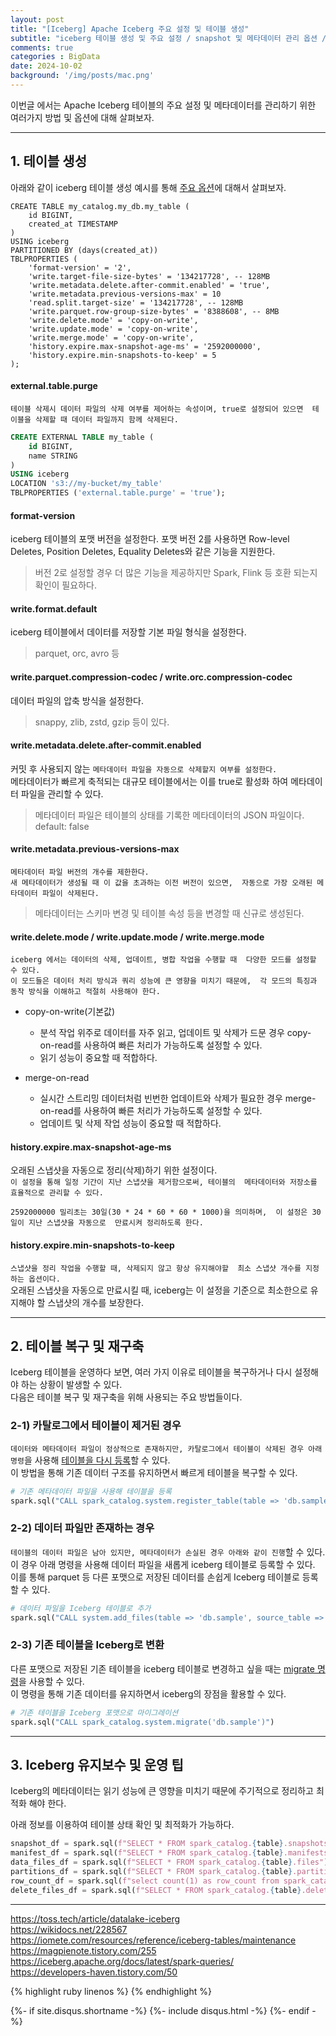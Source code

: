 ```yaml
---
layout: post
title: "[Iceberg] Apache Iceberg 주요 설정 및 테이블 생성"
subtitle: "iceberg 테이블 생성 및 주요 설정 / snapshot 및 메타데이터 관리 옵션 / 테이블 복구 및 유지보수" 
comments: true
categories : BigData
date: 2024-10-02
background: '/img/posts/mac.png'
---
```


이번글 에서는 Apache Iceberg 테이블의 주요 설정 및 
메타데이터를 관리하기 위한 여러가지 방법 및 옵션에 대해 살펴보자.    

- - - 

## 1. 테이블 생성

아래와 같이 iceberg 테이블 생성 예시를 통해 
[주요 옵션](https://iceberg.apache.org/docs/latest/configuration/#reserved-table-properties)에 대해서 살펴보자.  

```
CREATE TABLE my_catalog.my_db.my_table (
    id BIGINT,
    created_at TIMESTAMP
)
USING iceberg
PARTITIONED BY (days(created_at))
TBLPROPERTIES (
    'format-version' = '2',  
    'write.target-file-size-bytes' = '134217728', -- 128MB
    'write.metadata.delete.after-commit.enabled' = 'true',
    'write.metadata.previous-versions-max' = 10
    'read.split.target-size' = '134217728', -- 128MB
    'write.parquet.row-group-size-bytes' = '8388608', -- 8MB
    'write.delete.mode' = 'copy-on-write',
    'write.update.mode' = 'copy-on-write',
    'write.merge.mode' = 'copy-on-write',
    'history.expire.max-snapshot-age-ms' = '2592000000',
    'history.expire.min-snapshots-to-keep' = 5
);
```

#### external.table.purge   

`테이블 삭제시 데이터 파일의 삭제 여부를 제어하는 속성이며, true로 설정되어 있으면 
테이블을 삭제할 때 데이터 파일까지 함께 삭제된다.`      

```sql
CREATE EXTERNAL TABLE my_table (
    id BIGINT,
    name STRING
)
USING iceberg
LOCATION 's3://my-bucket/my_table'
TBLPROPERTIES ('external.table.purge' = 'true');
```



#### format-version

iceberg 테이블의 포맷 버전을 설정한다. 포맷 버전 2를 사용하면 
Row-level Deletes, Position Deletes, Equality Deletes와 
같은 기능을 지원한다.   

> 버전 2로 설정할 경우 더 많은 기능을 제공하지만 
Spark, Flink 등 호환 되는지 확인이 필요하다.  

#### write.format.default   

iceberg 테이블에서 데이터를 저장할 기본 파일 형식을 설정한다.    

> parquet, orc, avro 등

#### write.parquet.compression-codec / write.orc.compression-codec

데이터 파일의 압축 방식을 설정한다.   

> snappy, zlib, zstd, gzip 등이 있다.  

#### write.metadata.delete.after-commit.enabled 

커밋 후 사용되지 않는 `메타데이터 파일을 자동으로 삭제할지 여부를 설정한다.`      
메타데이터가 빠르게 축적되는 대규모 테이블에서는 이를 true로 활성화 하여 
메타데이터 파일을 관리할 수 있다.   

> 메타데이터 파일은 테이블의 상태를 기록한 메타데이터의 JSON 파일이다.   
> default: false   

#### write.metadata.previous-versions-max   

`메타데이터 파일 버전의 개수를 제한한다.`   
`새 메타데이터가 생성될 때 이 값을 초과하는 이전 버전이 있으면, 
    자동으로 가장 오래된 메타데이터 파일이 삭제된다.`     

> 메타데이터는 스키마 변경 및 테이블 속성 등을 변경할 때 신규로 생성된다.   

#### write.delete.mode / write.update.mode / write.merge.mode  

`iceberg 에서는 데이터의 삭제, 업데이트, 병합 작업을 수행할 때 
다양한 모드를 설정할 수 있다.`      
`이 모드들은 데이터 처리 방식과 쿼리 성능에 큰 영향을 미치기 때문에, 
    각 모드의 특징과 동작 방식을 이해하고 적절히 사용해야 한다.`      


- copy-on-write(기본값)   
    - 분석 작업 위주로 데이터를 자주 읽고, 업데이트 및 삭제가 드문 경우 copy-on-read를 사용하여 빠른 처리가 가능하도록 설정할 수 있다.   
    - 읽기 성능이 중요할 때 적합하다.   

- merge-on-read   
    - 실시간 스트리밍 데이터처럼 빈번한 업데이트와 삭제가 필요한 경우 merge-on-read를 사용하여 빠른 처리가 가능하도록 설정할 수 있다.   
    - 업데이트 및 삭제 작업 성능이 중요할 때 적합하다.   

#### history.expire.max-snapshot-age-ms    

오래된 스냅샷을 자동으로 정리(삭제)하기 위한 설정이다.   
`이 설정을 통해 일정 기간이 지난 스냅샷을 제거함으로써, 테이블의 
메타데이터와 저장소를 효율적으로 관리할 수 있다.`      

`2592000000 밀리초는 30일(30 * 24 * 60 * 60 * 1000)을 의미하며, 
           이 설정은 30일이 지난 스냅샷을 자동으로 
           만료시켜 정리하도록 한다.`      

#### history.expire.min-snapshots-to-keep   

`스냅샷을 정리 작업을 수행할 때, 삭제되지 않고 항상 유지해야할 
최소 스냅샷 개수를 지정하는 옵션이다.`      
오래된 스냅샷을 자동으로 만료시킬 때, iceberg는 이 설정을 기준으로 
최소한으로 유지해야 할 스냅샷의 개수를 보장한다.   


- - -   

## 2. 테이블 복구 및 재구축   

Iceberg 테이블을 운영하다 보면, 여러 가지 이유로 테이블을 복구하거나 다시 설정해야 하는 상황이 발생할 수 있다.   
다음은 테이블 복구 및 재구축을 위해 사용되는 주요 방법들이다.   

### 2-1) 카탈로그에서 테이블이 제거된 경우    

`데이터와 메타데이터 파일이 정상적으로 존재하지만, 카탈로그에서 테이블이 삭제된 경우 아래 명령`을 사용해 
[테이블을 다시 등록](https://iceberg.apache.org/docs/1.6.1/spark-procedures/#register_table)할 수 있다.   
이 방법을 통해 기존 데이터 구조를 유지하면서 빠르게 테이블을 복구할 수 있다.     

```python
# 기존 메타데이터 파일을 사용해 테이블을 등록
spark.sql("CALL spark_catalog.system.register_table(table => 'db.sample', metadata_file => 'hdfs://{metadata_path}/metadata.json')")
```  

### 2-2) 데이터 파일만 존재하는 경우   

`테이블의 데이터 파일은 남아 있지만, 메타데이터가 손실된 경우 아래와 같이 진행`할 수 있다.    
이 경우 아래 명령을 사용해 데이터 파일을 새롭게 iceberg 테이블로 등록할 수 있다. 
이를 통해 parquet 등 다른 포맷으로 저장된 데이터를 손쉽게 Iceberg 테이블로 등록할 수 있다.   

```python
# 데이터 파일을 Iceberg 테이블로 추가
spark.sql("CALL system.add_files(table => 'db.sample', source_table => 'parquet.`hdfs://{path}/data`')")
```

### 2-3) 기존 테이블을 Iceberg로 변환   

다른 포맷으로 저장된 기존 테이블을 iceberg 테이블로 변경하고 싶을 때는 [migrate 명령](https://iceberg.apache.org/docs/1.6.1/spark-procedures/#migrate)을 사용할 수 있다.   
이 명령을 통해 기존 데이터를 유지하면서 iceberg의 장점을 활용할 수 있다.   

```python
# 기존 테이블을 Iceberg 포맷으로 마이그레이션
spark.sql("CALL spark_catalog.system.migrate('db.sample')")
```


- - -    

## 3. Iceberg 유지보수 및 운영 팁   

Iceberg의 메타데이터는 읽기 성능에 큰 영향을 미치기 때문에 
주기적으로 정리하고 최적화 해야 한다.   

아래 정보를 이용하여 테이블 상태 확인 및 최적화가 가능하다.   

```python
snapshot_df = spark.sql(f"SELECT * FROM spark_catalog.{table}.snapshots")
manifest_df = spark.sql(f"SELECT * FROM spark_catalog.{table}.manifests")
data_files_df = spark.sql(f"SELECT * FROM spark_catalog.{table}.files")
partitions_df = spark.sql(f"SELECT * FROM spark_catalog.{table}.partitions")
row_count_df = spark.sql(f"select count(1) as row_count from spark_catalog.{table}")
delete_files_df = spark.sql(f"SELECT * FROM spark_catalog.{table}.delete_files")
```    






- - -

<https://toss.tech/article/datalake-iceberg>   
<https://wikidocs.net/228567>   
<https://iomete.com/resources/reference/iceberg-tables/maintenance>   
<https://magpienote.tistory.com/255>    
<https://iceberg.apache.org/docs/latest/spark-queries/>   
<https://developers-haven.tistory.com/50>   

{% highlight ruby linenos %}
{% endhighlight %}


{%- if site.disqus.shortname -%}
    {%- include disqus.html -%}
{%- endif -%}







